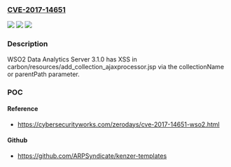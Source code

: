 ### [CVE-2017-14651](https://cve.mitre.org/cgi-bin/cvename.cgi?name=CVE-2017-14651)
![](https://img.shields.io/static/v1?label=Product&message=n%2Fa&color=blue)
![](https://img.shields.io/static/v1?label=Version&message=n%2Fa&color=blue)
![](https://img.shields.io/static/v1?label=Vulnerability&message=n%2Fa&color=brighgreen)

### Description

WSO2 Data Analytics Server 3.1.0 has XSS in carbon/resources/add_collection_ajaxprocessor.jsp via the collectionName or parentPath parameter.

### POC

#### Reference
- https://cybersecurityworks.com/zerodays/cve-2017-14651-wso2.html

#### Github
- https://github.com/ARPSyndicate/kenzer-templates

